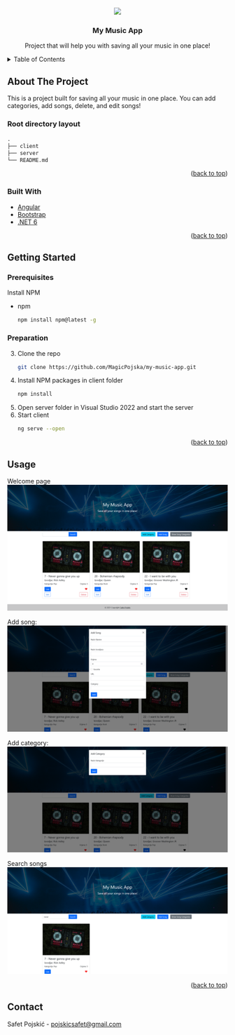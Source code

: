 <div id="top"></div>

<!-- PROJECT LOGO -->
<br />
<div align="center">
  
<img src="https://images.wallpaperscraft.com/image/single/concert_crowd_people_134866_2560x1024.jpg">


  <h3 align="center">My Music App</h3>

  <p align="center">
    Project that will help you with saving all your music in one place!
  </p>
</div>



<!-- TABLE OF CONTENTS -->
<details>
  <summary>Table of Contents</summary>
  <ol>
    <li>
      <a href="#about-the-project">About The Project</a>
      <ul>
        <li><a href="#built-with">Built With</a></li>
      </ul>
    </li>
    <li>
      <a href="#getting-started">Getting Started</a>
      <ul>
        <li><a href="#prerequisites">Prerequisites</a></li>
        <li><a href="#installation">Installation</a></li>
      </ul>
    </li>
    <li><a href="#usage">Usage</a></li>
  </ol>
</details>



<!-- ABOUT THE PROJECT -->
## About The Project

This is a project built for saving all your music in one place. You can add categories, add songs, delete, and edit songs!
 <br />
 
 ### Root directory layout

    .
    ├── client   
    ├── server
    └── README.md
    

<p align="right">(<a href="#top">back to top</a>)</p>


### Built With

* [Angular](https://angular.io/)
* [Bootstrap](https://getbootstrap.com/)
* [.NET 6](https://nodejs.org/en/)

<p align="right">(<a href="#top">back to top</a>)</p>


<!-- GETTING STARTED -->
## Getting Started

### Prerequisites

Install NPM
* npm
  ```sh
  npm install npm@latest -g
  ```

### Preparation


3. Clone the repo
   ```sh
   git clone https://github.com/MagicPojska/my-music-app.git
   ```
5. Install NPM packages in client folder
   ```sh
   npm install
   ```
7. Open server folder in Visual Studio 2022 and start the server
7. Start client
   ```sh
   ng serve --open
   ```

<p align="right">(<a href="#top">back to top</a>)</p>



<!-- USAGE EXAMPLES -->
## Usage

Welcome page
![Landing](./client/src/assets/landing.png)

Add song:
![AddSong](./client/src/assets/addsong.png)

Add category:
![AddCategory](./client/src/assets/addcategory.png)

Search songs
![SearchSongs](./client/src/assets/search.png)


<p align="right">(<a href="#top">back to top</a>)</p>



<!-- CONTACT -->
## Contact

Safet Pojskić - pojskicsafet@gmail.com
